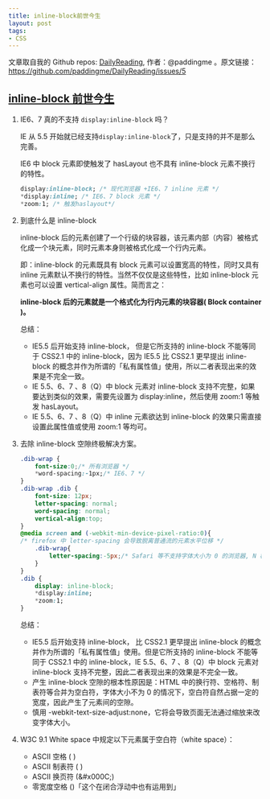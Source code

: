 ```yaml
---
title: inline-block前世今生
layout: post
tags:
- CSS
---
```



 文章取自我的 Github  repos: [DailyReading](https://github.com/paddingme/DailyReading), 作者：@paddingme 。原文链接：https://github.com/paddingme/DailyReading/issues/5

## [inline-block 前世今生](http://ued.taobao.org/blog/2012/08/inline-block/)

1.  IE6、7 真的不支持 `display:inline-block` 吗？

    IE 从 5.5 开始就已经支持` display:inline-block `了，只是支持的并不是那么完善。

    IE6 中 block 元素即使触发了 hasLayout 也不具有 inline-block 元素不换行的特性。

    ```css
    display:inline-block; /* 现代浏览器 +IE6、7 inline 元素 */
    *display:inline; /* IE6、7 block 元素 */
    *zoom:1; /* 触发haslayout*/
    ```

2.  到底什么是 inline-block

    inline-block 后的元素创建了一个行级的块容器，该元素内部（内容）被格式化成一个块元素，同时元素本身则被格式化成一个行内元素。

    即：inline-block 的元素既具有 block 元素可以设置宽高的特性，同时又具有 inline 元素默认不换行的特性。当然不仅仅是这些特性，比如 inline-block 元素也可以设置 vertical-align 属性。简而言之：

    **inline-block 后的元素就是一个格式化为行内元素的块容器( Block container )。**

    总结：

    - IE5.5 后开始支持 inline-block， 但是它所支持的 inline-block 不能等同于 CSS2.1 中的 inline-block，因为 IE5.5 比 CSS2.1 更早提出 inline-block 的概念并作为所谓的「私有属性值」使用，所以二者表现出来的效果是不完全一致。
    - IE 5.5、6、7 、8（Q）中 block 元素对 inline-block 支持不完整，如果要达到类似的效果，需要先设置为 display:inline，然后使用 zoom:1 等触发 hasLayout。
    - IE 5.5、6、7 、8（Q）中 inline 元素欲达到 inline-block 的效果只需直接设置此属性值或使用 zoom:1 等均可。

3. 去除 inline-block 空隙终极解决方案。

    ```css
    .dib-wrap {
        font-size:0;/* 所有浏览器 */
        *word-spacing:-1px;/* IE6、7 */
    }
    .dib-wrap .dib {
        font-size: 12px;
        letter-spacing: normal;
        word-spacing: normal;
        vertical-align:top;
    }
    @media screen and (-webkit-min-device-pixel-ratio:0){
    /* firefox 中 letter-spacing 会导致脱离普通流的元素水平位移 */
        .dib-wrap{
            letter-spacing:-5px;/* Safari 等不支持字体大小为 0 的浏览器, N 根据父级字体调节*/
        }
    }
    .dib {
        display: inline-block;
        *display:inline;
        *zoom:1;
    }
    ```

    总结：

    - IE5.5 后开始支持 inline-block， 比 CSS2.1 更早提出 inline-block 的概念并作为所谓的「私有属性值」使用。但是它所支持的 inline-block 不能等同于 CSS2.1 中的 inline-block，IE 5.5、6、7 、8（Q）中 block 元素对 inline-block 支持不完整，因此二者表现出来的效果是不完全一致。
    - 产生 inline-block 空隙的根本性原因是：HTML 中的换行符、空格符、制表符等合并为空白符，字体大小不为 0 的情况下，空白符自然占据一定的宽度，因此产生了元素间的空隙。
    - 慎用 -webkit-text-size-adjust:none，它将会导致页面无法通过缩放来改变字体大小。

4.  W3C 9.1 White space 中规定以下元素属于空白符（white space）：

    - ASCII 空格 ( )
    - ASCII 制表符 ( )
    - ASCII 换页符 (\&#x000C;)
    - 零宽度空格 (​)「这个在闭合浮动中也有运用到」